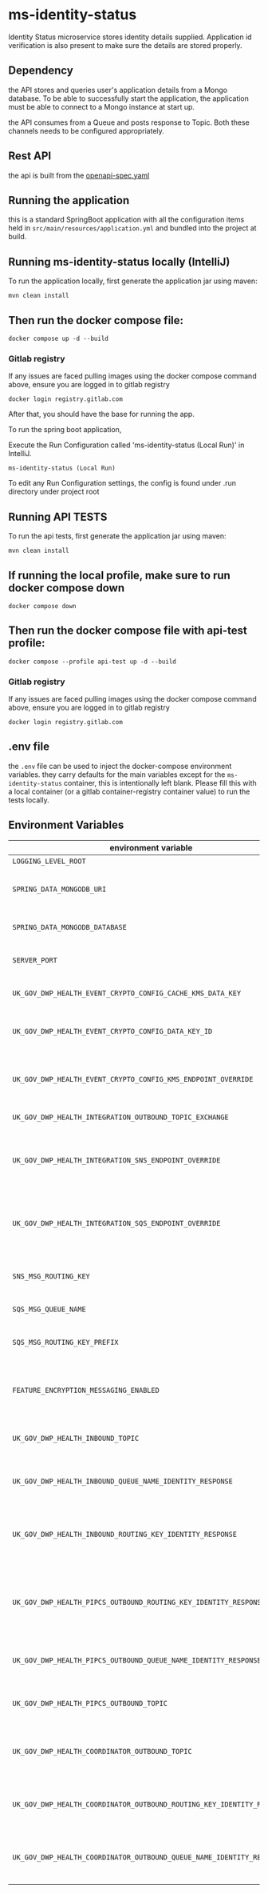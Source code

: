 # ms-identity-status

Identity Status microservice stores identity details supplied. Application id verification is also present to make sure
the details are stored properly.

## Dependency

the API stores and queries user's application details from a Mongo database. To be able to successfully start the
application, the application must be able to connect to a Mongo instance at start up.

the API consumes from a Queue and posts response to Topic. Both these channels needs to be configured appropriately.

## Rest API

the api is built from the [openapi-spec.yaml](api-spec/openapi-spec-registration.yaml)

## Running the application

this is a standard SpringBoot application with all the configuration items held in `src/main/resources/application.yml`
and bundled into the project at build.

## Running ms-identity-status locally (IntelliJ)

To run the application locally, first generate the application jar using maven:
```shell
mvn clean install
```

## Then run the docker compose file:

```shell
docker compose up -d --build 
```

### Gitlab registry 

If any issues are faced pulling images using the docker compose command above, ensure you are logged in to gitlab registry 

```shell
docker login registry.gitlab.com
```

After that, you should have the base for running the app.

To run the spring boot application,

Execute the Run Configuration called 'ms-identity-status (Local Run)' in IntelliJ.

```shell
ms-identity-status (Local Run)
```

To edit any Run Configuration settings, the config is found under .run directory under project root

## Running API TESTS

To run the api tests, first generate the application jar using maven:
```shell
mvn clean install
```
## If running the local profile, make sure to run docker compose down

```shell
docker compose down 
```

## Then run the docker compose file with api-test profile:

```shell
docker compose --profile api-test up -d --build 
```

### Gitlab registry

If any issues are faced pulling images using the docker compose command above, ensure you are logged in to gitlab registry

```shell
docker login registry.gitlab.com
```
## .env file

the `.env` file can be used to inject the docker-compose environment variables. they carry defaults for the main
variables except for the `ms-identity-status` container, this is intentionally left blank. Please fill this with a local
container (or a gitlab container-registry container value) to run the tests locally.

## Environment Variables

| environment variable                                                   | description                                                  | example                             |
|------------------------------------------------------------------------|--------------------------------------------------------------|-------------------------------------|
| `LOGGING_LEVEL_ROOT`                                                   | the log level                                                | INFO                                |
| `SPRING_DATA_MONGODB_URI`                                              | the mongodb connection string                                | mongodb://user:pass@localhost:27017 |
| `SPRING_DATA_MONGODB_DATABASE`                                         | the mongodb database                                         | example-db                          |
| `SERVER_PORT`                                                          | the running port for the server                              | 8080                                |
| `UK_GOV_DWP_HEALTH_EVENT_CRYPTO_CONFIG_CACHE_KMS_DATA_KEY`             | cache kms keys in memory                                     | true                                |
| `UK_GOV_DWP_HEALTH_EVENT_CRYPTO_CONFIG_DATA_KEY_ID`                    | the kms alias for event payload encryption                   | alias/example_kms                   |
| `UK_GOV_DWP_HEALTH_EVENT_CRYPTO_CONFIG_KMS_ENDPOINT_OVERRIDE`          | the endpoint override (only for local running)               | http://localhost:4566               |
| `UK_GOV_DWP_HEALTH_INTEGRATION_OUTBOUND_TOPIC_EXCHANGE`                | the publish topic                                            | example-topic                       |
| `UK_GOV_DWP_HEALTH_INTEGRATION_SNS_ENDPOINT_OVERRIDE`                  | the sns endpoint override (only for local running)           | http://localhost:4566               |
| `UK_GOV_DWP_HEALTH_INTEGRATION_SQS_ENDPOINT_OVERRIDE`                  | the sqs endpoint override (only for local running)           | http://localhost:4566               |
| `SNS_MSG_ROUTING_KEY`                                                  | the routing key for publish messages                         | new.event                           |
| `SQS_MSG_QUEUE_NAME`                                                   | the SQS queue name                                           | example-queue                       |
| `SQS_MSG_ROUTING_KEY_PREFIX`                                           | the routing key prefix (for queue subscription)              | new                                 |
| `FEATURE_ENCRYPTION_MESSAGING_ENABLED`                                 | to encryption event payloads (true/false)                    | false                               |                                                          
| `UK_GOV_DWP_HEALTH_INBOUND_TOPIC`                                      | inbound topic name for Identity message                      | pip_identity_event_nino             |
| `UK_GOV_DWP_HEALTH_INBOUND_QUEUE_NAME_IDENTITY_RESPONSE`               | inbound queue name for Identity message                      | pip_idv_outcome                     |
| `UK_GOV_DWP_HEALTH_INBOUND_ROUTING_KEY_IDENTITY_RESPONSE`              | routing key to access the inbound message (to be confirmed)  | pip_identity_inbound_routing        |
| `UK_GOV_DWP_HEALTH_PIPCS_OUTBOUND_ROUTING_KEY_IDENTITY_RESPONSE`       | routing key to access the outbound message (to be confirmed) | pip_identity_outbound_routing       |
| `UK_GOV_DWP_HEALTH_PIPCS_OUTBOUND_QUEUE_NAME_IDENTITY_RESPONSE`        | identity response outbound queue                             | update_pipcs_idv_queue              |
| `UK_GOV_DWP_HEALTH_PIPCS_OUTBOUND_TOPIC`                               | identity response response topic                             | update_pipcs_idv_topic              |
| `UK_GOV_DWP_HEALTH_COORDINATOR_OUTBOUND_TOPIC`                         | coordinator outbound identity verification topic             |                                     |
| `UK_GOV_DWP_HEALTH_COORDINATOR_OUTBOUND_ROUTING_KEY_IDENTITY_RESPONSE` | coordinator outbound identity verification routing key       |                                     |
| `UK_GOV_DWP_HEALTH_COORDINATOR_OUTBOUND_QUEUE_NAME_IDENTITY_RESPONSE`  | coordinator outbound identity verification queue             |                                     |



